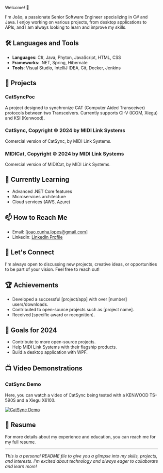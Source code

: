 Welcome! 👋

I'm João, a passionate Senior Software Engineer specializing in C# and Java. I enjoy working on various projects, from desktop applications to APIs, and I am always looking to learn and improve my skills.

## 🛠️ Languages and Tools

- **Languages**: C#, Java, Phyton, JavaScript, HTML, CSS
- **Frameworks**: .NET, Spring, Hibernate
- **Tools**: Visual Studio, IntelliJ IDEA, Git, Docker, Jenkins

## 📂 Projects

### CatSyncPoc
A project designed to synchronize CAT (Computer Aided Transceiver) protocols between two Transceivers. Currently supports CI-V (ICOM, Xiegu) and KSI (Kenwood).

### CatSync, Copyright © 2024 by MIDI Link Systems
Comercial version of CatSync, by MIDI Link Systems.

### MIDICat, Copyright © 2024 by MIDI Link Systems
Comercial version of MIDICat, by MIDI Link Systems.

## 🌱 Currently Learning

- Advanced .NET Core features
- Microservices architecture
- Cloud services (AWS, Azure)

## 📫 How to Reach Me

- Email: [joao.cunha.lopes@gmail.com]
- LinkedIn: [LinkedIn Profile](https://www.linkedin.com/in/joaocunhalopes/)

## 💬 Let's Connect

I'm always open to discussing new projects, creative ideas, or opportunities to be part of your vision. Feel free to reach out!

## 🏆 Achievements

- Developed a successful [project/app] with over [number] users/downloads.
- Contributed to open-source projects such as [project name].
- Received [specific award or recognition].

## 🎯 Goals for 2024

- Contribute to more open-source projects.
- Help MIDI Link Systems with their flagship products.
- Build a desktop application with WPF.

## 📺 Video Demonstrations

### CatSync Demo
Here, you can watch a video of CatSync being tested with a KENWOOD TS-590S and a Xiegu X6100.

[![CatSync Demo](https://img.youtube.com/vi/your-video-id/maxresdefault.jpg)](https://www.youtube.com/watch?v=your-video-id)

## 📄 Resume

For more details about my experience and education, you can reach me for my full resume.

---

*This is a personal README file to give you a glimpse into my skills, projects, and interests. I'm excited about technology and always eager to collaborate and learn more!*
